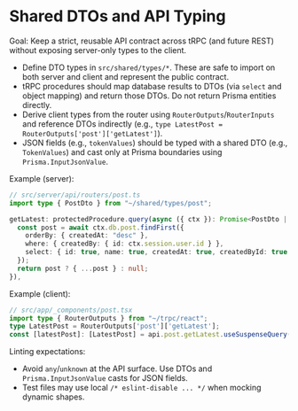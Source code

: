 # Shared DTOs and API Typing

Goal: Keep a strict, reusable API contract across tRPC (and future REST) without exposing server-only types to the client.

- Define DTO types in `src/shared/types/*`. These are safe to import on both server and client and represent the public contract.
- tRPC procedures should map database results to DTOs (via `select` and object mapping) and return those DTOs. Do not return Prisma entities directly.
- Derive client types from the router using `RouterOutputs`/`RouterInputs` and reference DTOs indirectly (e.g., `type LatestPost = RouterOutputs['post']['getLatest']`).
- JSON fields (e.g., `tokenValues`) should be typed with a shared DTO (e.g., `TokenValues`) and cast only at Prisma boundaries using `Prisma.InputJsonValue`.

Example (server):

```ts
// src/server/api/routers/post.ts
import type { PostDto } from "~/shared/types/post";

getLatest: protectedProcedure.query(async ({ ctx }): Promise<PostDto | null> => {
  const post = await ctx.db.post.findFirst({
    orderBy: { createdAt: "desc" },
    where: { createdBy: { id: ctx.session.user.id } },
    select: { id: true, name: true, createdAt: true, createdById: true },
  });
  return post ? { ...post } : null;
}),
```

Example (client):

```ts
// src/app/_components/post.tsx
import type { RouterOutputs } from "~/trpc/react";
type LatestPost = RouterOutputs['post']['getLatest'];
const [latestPost]: [LatestPost] = api.post.getLatest.useSuspenseQuery();
```

Linting expectations:

- Avoid `any`/`unknown` at the API surface. Use DTOs and `Prisma.InputJsonValue` casts for JSON fields.
- Test files may use local `/* eslint-disable ... */` when mocking dynamic shapes.

